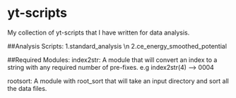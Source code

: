 # yt-scripts
My collection of yt-scripts that I have written for data analysis.

##Analysis Scripts:
1.standard_analysis \n
2.ce_energy_smoothed_potential

##Required Modules:
index2str: A module that will convert an index to a string with any required number of pre-fixes.
		e.g index2str(4) --> 0004


rootsort: A module with root_sort that will take an input directory and sort all the data files.
